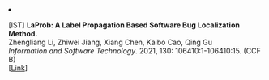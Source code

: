 <li>
  <p><span class="STYLE1">[IST]</span> <strong> LaProb: A Label Propagation Based Software Bug Localization Method.</strong><br>
Zhengliang Li, Zhiwei Jiang, Xiang Chen, Kaibo Cao, Qing Gu<br>
<em>Information and Software Technology</em>. 2021, 130: 106410:1-106410:15. <span class="STYLE1">(CCF B)
</span>
<br>[<a href="https://www.sciencedirect.com/science/article/abs/pii/S0950584920301713">Link</a>]</li>
